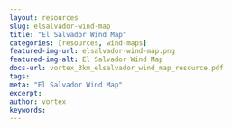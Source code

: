```yaml
---
layout: resources
slug: elsalvador-wind-map
title: "El Salvador Wind Map"
categories: [resources, wind-maps]
featured-img-url: elsalvador-wind-map.png
featured-img-alt: El Salvador Wind Map
docs-url: vortex_3km_elsalvador_wind_map_resource.pdf
tags:
meta: "El Salvador Wind Map"
excerpt: 
author: vortex
keywords: 
---
```

